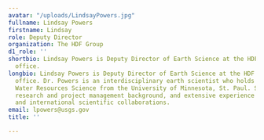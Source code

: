 ```yaml
---
avatar: "/uploads/LindsayPowers.jpg"
fullname: Lindsay Powers
firstname: Lindsay
role: Deputy Director
organization: The HDF Group
d1_role: ''
shortbio: Lindsay Powers is Deputy Director of Earth Science at the HDF Group Boulder
  office.
longbio: Lindsay Powers is Deputy Director of Earth Science at the HDF Group Boulder
  office. Dr. Powers is an interdisciplinary earth scientist who holds a Ph.D. in
  Water Resources Science from the University of Minnesota, St. Paul. She has a strong
  research and project management background, and extensive experience in national
  and international scientific collaborations.
email: lpowers@usgs.gov
title: ''

---
```

